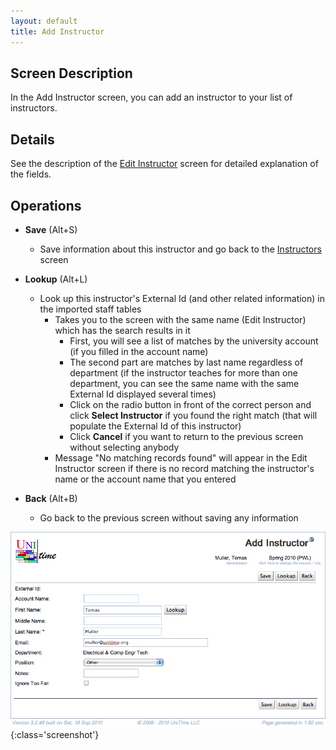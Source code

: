 ```yaml
---
layout: default
title: Add Instructor
---
```



## Screen Description


 In the Add Instructor screen, you can add an instructor to your list of instructors.

## Details


 See the description of the [Edit Instructor](edit-instructor) screen for detailed explanation of the fields.

## Operations

* **Save** (Alt+S)
	* Save information about this instructor and go back to the [Instructors](instructors) screen

* **Lookup** (Alt+L)
	* Look up this instructor's External Id (and other related information) in the imported staff tables
		* Takes you to the screen with the same name (Edit Instructor) which has the search results in it
			* First, you will see a list of matches by the university account (if you filled in the account name)
			* The second part are matches by last name regardless of department (if the instructor teaches for more than one department, you can see the same name with the same External Id displayed several times)
			* Click on the radio button in front of the correct person and click **Select Instructor** if you found the right match (that will populate the External Id of this instructor)
			* Click **Cancel** if you want to return to the previous screen without selecting anybody
		* Message "No matching records found" will appear in the Edit Instructor screen if there is no record matching the instructor's name or the account name that you entered

* **Back** (Alt+B)
	* Go back to the previous screen without saving any information


![Add Instructor](images/add-instructor-1.png){:class='screenshot'}
